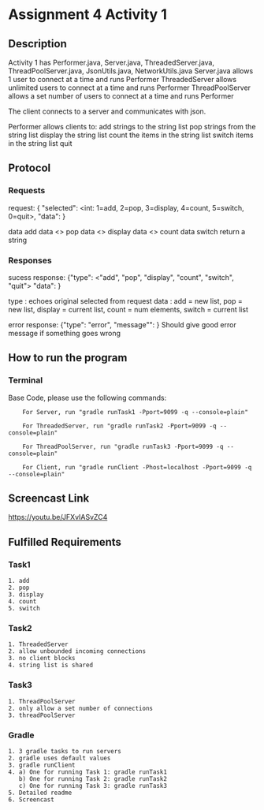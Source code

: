 # Assignment 4 Activity 1
## Description
Activity 1 has Performer.java, Server.java, ThreadedServer.java, ThreadPoolServer.java, JsonUtils.java, NetworkUtils.java
Server.java allows 1 user to connect at a time and runs Performer
ThreadedServer allows unlimited users to connect at a time and runs Performer
ThreadPoolServer allows a set number of users to connect at a time and runs Performer

The client connects to a server and communicates with json.

Performer allows clients to:
add strings to the string list
pop strings from the string list
display the string list
count the items in the string list
switch items in the string list
quit

## Protocol

### Requests
request: { "selected": <int: 1=add, 2=pop, 3=display, 4=count, 5=switch,
0=quit>, "data": <thing to send>}

  data <string> add
  data <> pop
  data <> display
  data <> count
  data <int> <int> switch return a string

### Responses

sucess response: {"type": <"add",
"pop", "display", "count", "switch", "quit"> "data": <thing to return> }

type <String>: echoes original selected from request
data <string>: add = new list, pop = new list, display = current list, count = num elements, switch = current list


error response: {"type": "error", "message"": <error string> }
Should give good error message if something goes wrong


## How to run the program
### Terminal
Base Code, please use the following commands:
```
    For Server, run "gradle runTask1 -Pport=9099 -q --console=plain"
```
```
    For ThreadedServer, run "gradle runTask2 -Pport=9099 -q --console=plain"
``` 
```
    For ThreadPoolServer, run "gradle runTask3 -Pport=9099 -q --console=plain" 
``` 
```   
    For Client, run "gradle runClient -Phost=localhost -Pport=9099 -q --console=plain"
```   

## Screencast Link

https://youtu.be/JFXvIASvZC4

## Fulfilled Requirements
### Task1
	1. add
	2. pop
	3. display
	4. count
	5. switch
### Task2
	1. ThreadedServer
	2. allow unbounded incoming connections
	3. no client blocks
	4. string list is shared
### Task3
	1. ThreadPoolServer
	2. only allow a set number of connections
	3. threadPoolServer
### Gradle
	1. 3 gradle tasks to run servers
	2. gradle uses default values
	3. gradle runClient
	4. a) One for running Task 1: gradle runTask1
	   b) One for running Task 2: gradle runTask2
	   c) One for running Task 3: gradle runTask3
	5. Detailed readme
	6. Screencast



